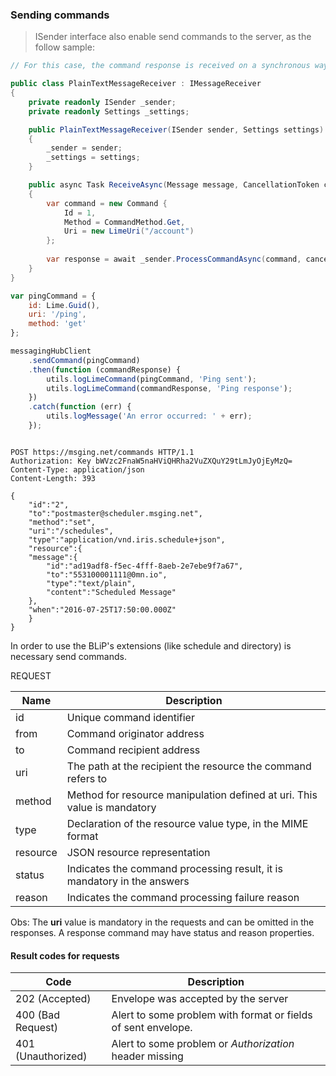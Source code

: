 ### Sending commands

<blockquote class="lang-specific csharp">
<p>ISender interface also enable send commands to the server, as the follow sample:</p>
</blockquote>

```csharp
// For this case, the command response is received on a synchronous way.

public class PlainTextMessageReceiver : IMessageReceiver
{
    private readonly ISender _sender;
    private readonly Settings _settings;

    public PlainTextMessageReceiver(ISender sender, Settings settings)
    {
        _sender = sender;
        _settings = settings;
    }

    public async Task ReceiveAsync(Message message, CancellationToken cancellationToken)
    {
        var command = new Command {
            Id = 1,
            Method = CommandMethod.Get,
            Uri = new LimeUri("/account")
        };
        
        var response = await _sender.ProcessCommandAsync(command, cancellationToken);
    }
}
```

```javascript
var pingCommand = {
    id: Lime.Guid(),
    uri: '/ping',
    method: 'get'
};

messagingHubClient
    .sendCommand(pingCommand)
    .then(function (commandResponse) {
        utils.logLimeCommand(pingCommand, 'Ping sent');
        utils.logLimeCommand(commandResponse, 'Ping response');
    })
    .catch(function (err) {
        utils.logMessage('An error occurred: ' + err);
    });

```

```http

POST https://msging.net/commands HTTP/1.1
Authorization: Key bWVzc2FnaW5naHViQHRha2VuZXQuY29tLmJyOjEyMzQ=
Content-Type: application/json
Content-Length: 393

{  
    "id":"2",
    "to":"postmaster@scheduler.msging.net",
    "method":"set",
    "uri":"/schedules",
    "type":"application/vnd.iris.schedule+json",
    "resource":{  
    "message":{  
        "id":"ad19adf8-f5ec-4fff-8aeb-2e7ebe9f7a67",
        "to":"553100001111@0mn.io",
        "type":"text/plain",
        "content":"Scheduled Message"
    },
    "when":"2016-07-25T17:50:00.000Z"
    }
}
```

In order to use the BLiP's extensions (like schedule and directory) is necessary send commands. 

REQUEST

| Name | Description |
|---------------------------------|--------------|
| id     | Unique command identifier   |
| from   | Command originator address   |
| to     | Command recipient address  |
| uri    | The path at the recipient the resource the command refers to |
| method | Method for resource manipulation defined at uri. This value is mandatory |
| type | Declaration of the resource value type, in the MIME format |
| resource | JSON resource representation |
| status | Indicates the command processing result, it is mandatory in the answers |
| reason | Indicates the command processing failure reason |

Obs: The **uri** value is mandatory in the requests and can be omitted in the responses. A response command may have status and reason properties.

#### Result codes for requests

| Code                | Description                                                                               |
|---------------------|-----------------------------------------------------------------------------------------  |
| 202 (Accepted)      | Envelope was accepted by the server                                                       |
| 400 (Bad Request)   | Alert to some problem with format or fields of sent envelope.                             |
| 401 (Unauthorized)  | Alert to some problem or *Authorization* header missing                                   |


